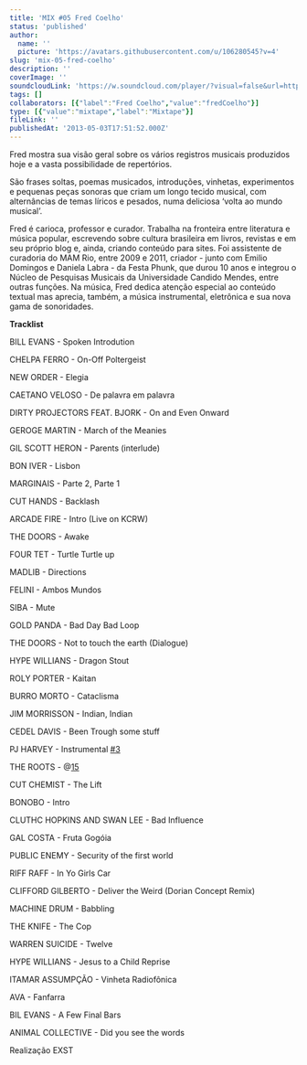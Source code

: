 ```yaml
---
title: 'MIX #05 Fred Coelho'
status: 'published'
author:
  name: ''
  picture: 'https://avatars.githubusercontent.com/u/106280545?v=4'
slug: 'mix-05-fred-coelho'
description: ''
coverImage: ''
soundcloudLink: 'https://w.soundcloud.com/player/?visual=false&url=http%3A%2F%2Fapi.soundcloud.com%2Ftracks%2F92235001&show_artwork=false&in=artesonora%2Fsets%2Fprogramas2013'
tags: []
collaborators: [{"label":"Fred Coelho","value":"fredCoelho"}]
type: [{"value":"mixtape","label":"Mixtape"}]
fileLink: ''
publishedAt: '2013-05-03T17:51:52.000Z'
---
```


Fred mostra sua visão geral sobre os vários registros musicais produzidos hoje e a vasta possibilidade de repertórios. 

São frases soltas, poemas musicados, introduções, vinhetas, experimentos e pequenas peças sonoras que criam um longo tecido musical, com alternâncias de temas líricos e pesados, numa deliciosa ‘volta ao mundo musical’.

Fred é carioca, professor e curador. Trabalha na fronteira entre literatura e música popular, escrevendo sobre cultura brasileira em livros, revistas e em seu próprio blog e, ainda, criando conteúdo para sites. Foi assistente de curadoria do MAM Rio, entre 2009 e 2011, criador - junto com Emilio Domingos e Daniela Labra - da Festa Phunk, que durou 10 anos e integrou o Núcleo de Pesquisas Musicais da Universidade Candido Mendes, entre outras funções. Na música, Fred dedica atenção especial ao conteúdo textual mas aprecia, também, a música instrumental, eletrônica e sua nova gama de sonoridades.

**Tracklist**

BILL EVANS - Spoken Introdution

CHELPA FERRO - On-Off Poltergeist

NEW ORDER - Elegia

CAETANO VELOSO - De palavra em palavra

DIRTY PROJECTORS FEAT. BJORK - On and Even Onward

GEROGE MARTIN - March of the Meanies

GIL SCOTT HERON - Parents (interlude)

BON IVER - Lisbon

MARGINAIS - Parte 2, Parte 1

CUT HANDS - Backlash

ARCADE FIRE - Intro (Live on KCRW)

THE DOORS - Awake

FOUR TET - Turtle Turtle up

MADLIB - Directions

FELINI - Ambos Mundos

SIBA - Mute

GOLD PANDA - Bad Day Bad Loop

THE DOORS - Not to touch the earth (Dialogue)

HYPE WILLIANS - Dragon Stout

ROLY PORTER - Kaitan

BURRO MORTO - Cataclisma

JIM MORRISSON - Indian, Indian

CEDEL DAVIS - Been Trough some stuff

PJ HARVEY - Instrumental [#3](https://soundcloud.com/tags/3)

THE ROOTS - @[15](https://soundcloud.com/15)

CUT CHEMIST - The Lift

BONOBO - Intro

CLUTHC HOPKINS AND SWAN LEE - Bad Influence

GAL COSTA - Fruta Gogóia

PUBLIC ENEMY - Security of the first world

RIFF RAFF - In Yo Girls Car

CLIFFORD GILBERTO - Deliver the Weird (Dorian Concept Remix)

MACHINE DRUM - Babbling

THE KNIFE - The Cop

WARREN SUICIDE - Twelve

HYPE WILLIANS - Jesus to a Child Reprise

ITAMAR ASSUMPÇÃO - Vinheta Radiofônica

AVA - Fanfarra

BIL EVANS - A Few Final Bars

ANIMAL COLLECTIVE - Did you see the words

Realização EXST